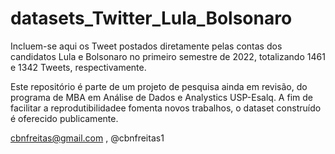 # datasets_Twitter_Lula_Bolsonaro

Incluem-se aqui os Tweet postados diretamente pelas contas dos candidatos Lula e Bolsonaro no primeiro semestre de 2022, totalizando 1461 e 1342 Tweets, respectivamente.

Este repositório é parte de um projeto de pesquisa ainda em revisão, do programa de MBA em Análise de Dados e Analystics USP-Esalq. 
A fim de facilitar a reprodutibilidadee fomenta novos trabalhos, o dataset construído é oferecido publicamente. 

cbnfreitas@gmail.com , @cbnfreitas1
